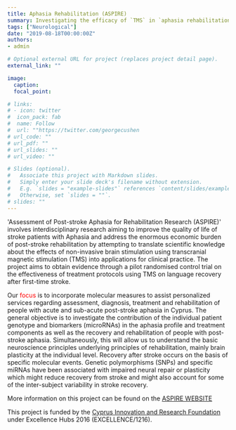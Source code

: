 ```yaml
---
title: Aphasia Rehabilitation (ASPIRE)
summary: Investigating the efficacy of `TMS` in `aphasia rehabilitation`.
tags: ["Neurological"]
date: "2019-08-18T00:00:00Z"
authors:
- admin

# Optional external URL for project (replaces project detail page).
external_link: ""

image:
  caption: 
  focal_point: 

# links:
# - icon: twitter
#  icon_pack: fab
#  name: Follow
#  url: ""https://twitter.com/georgecushen
# url_code: ""
# url_pdf: ""
# url_slides: ""
# url_video: ""

# Slides (optional).
#   Associate this project with Markdown slides.
#   Simply enter your slide deck's filename without extension.
#   E.g. `slides = "example-slides"` references `content/slides/example-slides.md`.
#   Otherwise, set `slides = ""`.
# slides: ""
---
```


'Assessment of Post-stroke Aphasia for Rehabilitation Research (ASPIRE)' involves interdisciplinary research aiming to improve the quality of life of stroke patients with Aphasia and address the enormous economic burden of post-stroke rehabilitation by attempting to translate scientific knowledge about the effects of non-invasive brain stimulation using transcranial magnetic stimulation (TMS) into applications for clinical practice. The project aims to obtain evidence through a pilot randomised control trial on the effectiveness of treatment protocols using TMS on language recovery after first-time stroke. 

Our <span style="color:red;">focus</span> is to incorporate molecular measures to assist personalized services regarding assessment, diagnosis, treatment and rehabilitation of people with acute and sub-acute post-stroke aphasia in Cyprus. The general objective is to investigate the contribution of the individual patient genotype and biomarkers (microRNAs) in the aphasia profile and treatment components as well as the recovery and rehabilitation of people with post-stroke aphasia. Simultaneously, this will allow us to understand the basic neuroscience principles underlying principles of rehabilitation, mainly brain plasticity at the individual level. Recovery after stroke occurs on the basis of specific molecular events. Genetic polymorphisms (SNPs) and specific miRNAs have been associated with impaired neural repair or plasticity which might reduce recovery from stroke and might also account for some of the inter-subject variability in stroke recovery.

More information on this project can be found on the [ASPIRE WEBSITE](https://aspirecyprus.com/) 

This project is funded by the [Cyprus Innovation and Research Foundation](https://www.research.org.cy/en/) under Excellence Hubs 2016 (EXCELLENCE/1216).
